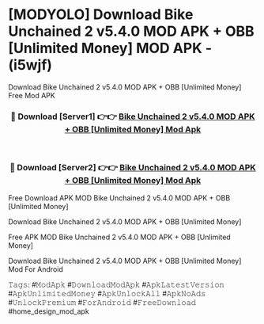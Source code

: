 # [MODYOLO] Download Bike Unchained 2 v5.4.0 MOD APK + OBB [Unlimited Money] MOD APK - (i5wjf)
Download Bike Unchained 2 v5.4.0 MOD APK + OBB [Unlimited Money] Free Mod APK

<div align="center">
<h3>🔴 Download [Server1] 👉👉 <a href="https://apk-comot.site?title=Bike_Unchained_2_v5.4.0_MOD_APK_+_OBB_[Unlimited_Money]">Bike Unchained 2 v5.4.0 MOD APK + OBB [Unlimited Money] Mod Apk</a></h3><br>

<h3>🔴 Download [Server2] 👉👉 <a href="https://apk-comot.site?title=Bike_Unchained_2_v5.4.0_MOD_APK_+_OBB_[Unlimited_Money]">Bike Unchained 2 v5.4.0 MOD APK + OBB [Unlimited Money] Mod Apk</a></h3>
</div>


Free Download APK MOD Bike Unchained 2 v5.4.0 MOD APK + OBB [Unlimited Money]

Download Bike Unchained 2 v5.4.0 MOD APK + OBB [Unlimited Money] 

Free APK MOD Bike Unchained 2 v5.4.0 MOD APK + OBB [Unlimited Money] 

Download Bike Unchained 2 v5.4.0 MOD APK + OBB [Unlimited Money] Mod For Android

𝚃𝚊𝚐𝚜: #𝙼𝚘𝚍𝙰𝚙𝚔 #𝙳𝚘𝚠𝚗𝚕𝚘𝚊𝚍𝙼𝚘𝚍𝙰𝚙𝚔 #𝙰𝚙𝚔𝙻𝚊𝚝𝚎𝚜𝚝𝚅𝚎𝚛𝚜𝚒𝚘𝚗 #𝙰𝚙𝚔𝚄𝚗𝚕𝚒𝚖𝚒𝚝𝚎𝚍𝙼𝚘𝚗𝚎𝚢 #𝙰𝚙𝚔𝚄𝚗𝚕𝚘𝚌𝚔𝙰𝚕𝚕 #𝙰𝚙𝚔𝙽𝚘𝙰𝚍𝚜 #𝚄𝚗𝚕𝚘𝚌𝚔𝙿𝚛𝚎𝚖𝚒𝚞𝚖 #𝙵𝚘𝚛𝙰𝚗𝚍𝚛𝚘𝚒𝚍 #𝙵𝚛𝚎𝚎𝙳𝚘𝚠𝚗𝚕𝚘𝚊𝚍 #home_design_mod_apk